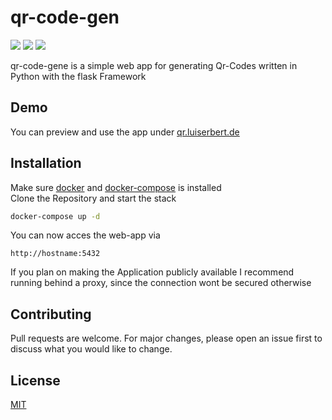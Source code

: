 # qr-code-gen
![](https://badgen.net/badge/python/3.9/green)
![](https://badgen.net/badge/docker/compose?icon=docker)
![](https://badgen.net/badge/flask/2.2.2/yellow)

qr-code-gene is a simple web app for generating Qr-Codes written in Python with the flask Framework

## Demo

You can preview and use the app under [qr.luiserbert.de](https://qr.luiserbert.de "qr.luiserbert.de")

## Installation

Make sure [docker](https://docs.docker.com/get-docker "Docker Docs") and [docker-compose](https://docs.docker.com/compose/install/ "Docker-Compose Docs") is installed  
Clone the Repository and start the stack

```bash
docker-compose up -d
```

You can now acces the web-app via

```
http://hostname:5432
```

If you plan on making the Application publicly available I recommend running behind a proxy, since the connection wont be secured otherwise

## Contributing
Pull requests are welcome. For major changes, please open an issue first to discuss what you would like to change.

## License
[MIT](https://choosealicense.com/licenses/mit/)
